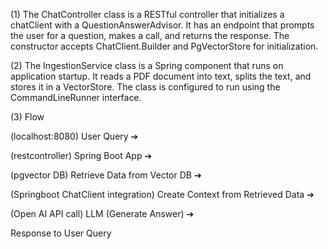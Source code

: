 (1) The ChatController class is a RESTful controller that initializes a chatClient with a QuestionAnswerAdvisor. It has an endpoint that prompts the user for a question, makes a call, and returns the response. The constructor accepts ChatClient.Builder and PgVectorStore for initialization.


(2) The IngestionService class is a Spring component that runs on application startup. It reads a PDF document into text, splits the text, and stores it in a VectorStore. The class is configured to run using the CommandLineRunner interface.

(3) Flow

(localhost:8080)
User Query ➔ 

(restcontroller)
Spring Boot App ➔ 

(pgvector DB)
Retrieve Data from Vector DB ➔ 

(Springboot ChatClient integration)
Create Context from Retrieved Data ➔ 

(Open AI API call)
LLM (Generate Answer) ➔ 

Response to User Query

